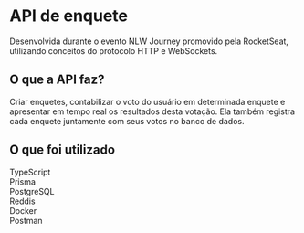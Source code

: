 # API de enquete
<p> Desenvolvida durante o evento NLW Journey promovido pela RocketSeat, utilizando conceitos do protocolo HTTP e WebSockets.</p>

<h2>O que a API faz?</h2>
<p>Criar enquetes, contabilizar o voto do usuário em determinada enquete e apresentar em tempo real os resultados desta votação. Ela também registra cada 
  enquete juntamente com seus votos no banco de dados.</p>

<h2>O que foi utilizado</h2>
<p>TypeScript <br>
Prisma <br>
PostgreSQL <br>
Reddis <br>
Docker <br>
Postman <br>
</p>
